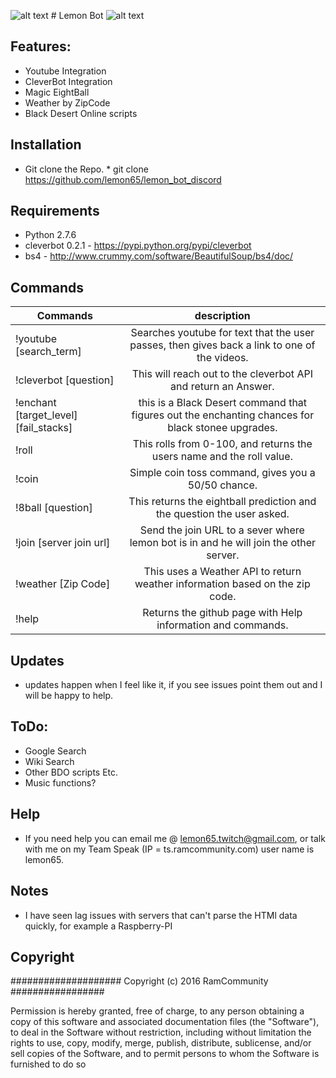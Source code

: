 ![alt text](http://i.imgur.com/uhYjTMt.jpg "Lemon Bot Will Rule the World!") # Lemon Bot ![alt text](http://i.imgur.com/uhYjTMt.jpg "Lemon Bot Will Rule the World!")

## Features:
   * Youtube Integration
   * CleverBot Integration
   * Magic EightBall
   * Weather by ZipCode
   * Black Desert Online scripts

## Installation
   * Git clone the Repo. 
   	* git clone https://github.com/lemon65/lemon_bot_discord

## Requirements
   * Python 2.7.6
   * cleverbot 0.2.1 - https://pypi.python.org/pypi/cleverbot
   * bs4 - http://www.crummy.com/software/BeautifulSoup/bs4/doc/

## Commands
| Commands        | description |
| ------------- |:-------------:|
| !youtube [search_term]| Searches youtube for text that the user passes, then gives back a link to one of the videos. |
| !cleverbot [question] |  This will reach out to the cleverbot API and return an Answer. |
| !enchant [target_level][fail_stacks] |  this is a Black Desert command that figures out the enchanting chances for black stonee upgrades. |
| !roll |  This rolls from 0-100, and returns the users name and the roll value. |
| !coin | Simple coin toss command, gives you a 50/50 chance. |
| !8ball [question] | This returns the eightball prediction and the question the user asked. |
| !join [server join url] | Send the join URL to a sever where lemon bot is in and he will join the other server. |
| !weather [Zip Code] | This uses a Weather API to return weather information based on the zip code. |
| !help | Returns the github page with Help information and commands. |

## Updates
  * updates happen when I feel like it, if you see issues point them out and I will be happy to help.

## ToDo:
  * Google Search
  * Wiki Search
  * Other BDO scripts Etc. 
  * Music functions? 

## Help
  * If you need help you can email me @ lemon65.twitch@gmail.com, or talk with me on my Team Speak
    (IP = ts.ramcommunity.com) user name is lemon65. 

## Notes
  * I have seen lag issues with servers that can't parse the HTMl data quickly, for example a Raspberry-PI

## Copyright

#################### Copyright (c) 2016 RamCommunity #################

Permission is hereby granted, free of charge, to any person obtaining a copy of
this software and associated documentation files (the "Software"), to deal in
the Software without restriction, including without limitation the rights to
use, copy, modify, merge, publish, distribute, sublicense, and/or sell copies
of the Software, and to permit persons to whom the Software is furnished to do so
